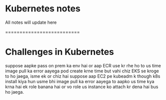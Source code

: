 # Kubernetes notes
All notes will update here

==========================
# Challenges in Kubernetes

suppose aapke pass on prem ka env hai or aap ECR use kr rhe ho to us time image pull ka error aayega pod create krne time but vahi chiz EKS se kroge to ho jaega,
isme ek or chiz hai suppose aap EC2 pe kubeadm k though k8s install kiya hun usme bhi image pull ka error aayega to aapko us time kya krna hai ek role banana hai or vo role us instance ko attach kr dena hai bus ho jaega.
